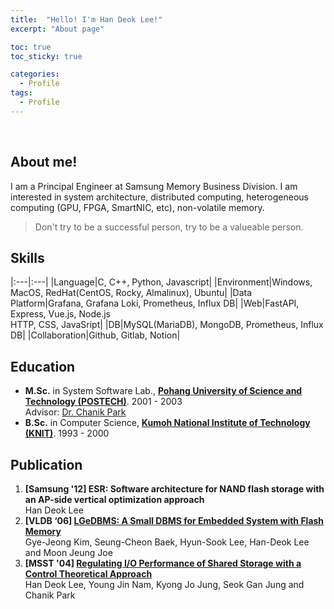 ```yaml
---
title:  "Hello! I'm Han Deok Lee!"
excerpt: "About page"

toc: true
toc_sticky: true

categories:
  - Profile
tags:
  - Profile
---
```

<br>

## About me!

I am a Principal Engineer at Samsung Memory Business Division. I am interested in system architecture, distributed computing, heterogeneous computing (GPU, FPGA, SmartNIC, etc), non-volatile memory.

> Don't try to be a successful person, try to be a valueable person.

## Skills

|:---|:---|
|Language|C, C++, Python, Javascript|
|Environment|Windows, MacOS, RedHat(CentOS, Rocky, Almalinux), Ubuntu|
|Data Platform|Grafana, Grafana Loki, Prometheus, Influx DB|
|Web|FastAPI, Express, Vue.js, Node.js<br>HTTP, CSS, JavaSript|
|DB|MySQL(MariaDB), MongoDB, Prometheus, Influx DB|
|Collaboration|Github, Gitlab, Notion|

## Education

- **M.Sc.** in System Software Lab., **[Pohang University of Science and Technology (POSTECH)](https://sslab.postech.ac.kr/)**. 2001 - 2003<br>
  Advisor: [Dr. Chanik Park](https://sslab.postech.ac.kr/chanik-park.html)
- **B.Sc.** in Computer Science, **[Kumoh National Institute of Technology (KNIT)](https://ce.kumoh.ac.kr/ce/)**. 1993 - 2000

## Publication

1. **[Samsung '12] ESR: Software architecture for NAND flash storage with an AP-side vertical optimization approach**<br>
   Han Deok Lee
2. **[VLDB ‘06] [LGeDBMS: A Small DBMS for Embedded System with Flash Memory](https://www.vldb.org/conf/2006/p1255-kim.pdf)**<br>
   Gye-Jeong Kim, Seung-Cheon Baek, Hyun-Sook Lee, Han-Deok Lee and Moon Jeung Joe
3. **[MSST '04] [Regulating I/O Performance of Shared Storage with a Control Theoretical Approach](https://www.researchgate.net/publication/221397010_Regulating_IO_Performance_of_Shared_Storage_with_a_Control_Theoretical_Approach)**<br>
   Han Deok Lee, Young Jin Nam, Kyong Jo Jung, Seok Gan Jung and Chanik Park
